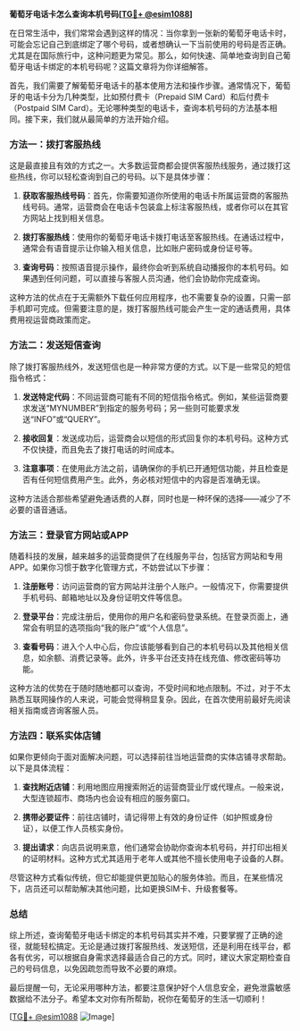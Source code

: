 **葡萄牙电话卡怎么查询本机号码[[TG💪+ @esim1088](https://t.me/s/esim1088)]**

在日常生活中，我们常常会遇到这样的情况：当你拿到一张新的葡萄牙电话卡时，可能会忘记自己到底绑定了哪个号码，或者想确认一下当前使用的号码是否正确。尤其是在国际旅行中，这种问题更为常见。那么，如何快速、简单地查询到自己葡萄牙电话卡绑定的本机号码呢？这篇文章将为你详细解答。

首先，我们需要了解葡萄牙电话卡的基本使用方法和操作步骤。通常情况下，葡萄牙的电话卡分为几种类型，比如预付费卡（Prepaid SIM Card）和后付费卡（Postpaid SIM Card）。无论哪种类型的电话卡，查询本机号码的方法基本相同。接下来，我们就从最简单的方法开始介绍。

### 方法一：拨打客服热线

这是最直接且有效的方式之一。大多数运营商都会提供客服热线服务，通过拨打这些热线，你可以轻松查询到自己的号码。以下是具体步骤：

1. **获取客服热线号码**：首先，你需要知道你所使用的电话卡所属运营商的客服热线号码。通常，运营商会在电话卡包装盒上标注客服热线，或者你可以在其官方网站上找到相关信息。
   
2. **拨打客服热线**：使用你的葡萄牙电话卡拨打电话至客服热线。在通话过程中，通常会有语音提示让你输入相关信息，比如账户密码或身份证号等。

3. **查询号码**：按照语音提示操作，最终你会听到系统自动播报你的本机号码。如果遇到任何问题，可以直接与客服人员沟通，他们会协助你完成查询。

这种方法的优点在于无需额外下载任何应用程序，也不需要复杂的设置，只需一部手机即可完成。但需要注意的是，拨打客服热线可能会产生一定的通话费用，具体费用视运营商政策而定。

### 方法二：发送短信查询

除了拨打客服热线外，发送短信也是一种非常方便的方式。以下是一些常见的短信指令格式：

1. **发送特定代码**：不同运营商可能有不同的短信指令格式。例如，某些运营商要求发送“MYNUMBER”到指定的服务号码；另一些则可能要求发送“INFO”或“QUERY”。

2. **接收回复**：发送成功后，运营商会以短信的形式回复你的本机号码。这种方式不仅快捷，而且免去了拨打电话的时间成本。

3. **注意事项**：在使用此方法之前，请确保你的手机已开通短信功能，并且检查是否有任何短信费用产生。此外，务必核对短信中的内容是否准确无误。

这种方法适合那些希望避免通话费的人群，同时也是一种环保的选择——减少了不必要的语音通话。

### 方法三：登录官方网站或APP

随着科技的发展，越来越多的运营商提供了在线服务平台，包括官方网站和专用APP。如果你习惯于数字化管理方式，不妨尝试以下步骤：

1. **注册账号**：访问运营商的官方网站并注册个人账户。一般情况下，你需要提供手机号码、邮箱地址以及身份证明文件等信息。

2. **登录平台**：完成注册后，使用你的用户名和密码登录系统。在登录页面上，通常会有明显的选项指向“我的账户”或“个人信息”。

3. **查看号码**：进入个人中心后，你应该能够看到自己的本机号码以及其他相关信息，如余额、消费记录等。此外，许多平台还支持在线充值、修改密码等功能。

这种方法的优势在于随时随地都可以查询，不受时间和地点限制。不过，对于不太熟悉互联网操作的人来说，可能会觉得稍显复杂。因此，在首次使用前最好先阅读相关指南或咨询客服人员。

### 方法四：联系实体店铺

如果你更倾向于面对面解决问题，可以选择前往当地运营商的实体店铺寻求帮助。以下是具体流程：

1. **查找附近店铺**：利用地图应用搜索附近的运营商营业厅或代理点。一般来说，大型连锁超市、商场内也会设有相应的服务窗口。

2. **携带必要证件**：前往店铺时，请记得带上有效的身份证件（如护照或身份证），以便工作人员核实身份。

3. **提出请求**：向店员说明来意，他们通常会协助你查询本机号码，并打印出相关的证明材料。这种方式尤其适用于老年人或其他不擅长使用电子设备的人群。

尽管这种方式看似传统，但它却能提供更加贴心的服务体验。而且，在某些情况下，店员还可以帮助解决其他问题，比如更换SIM卡、升级套餐等。

### 总结

综上所述，查询葡萄牙电话卡绑定的本机号码其实并不难，只要掌握了正确的途径，就能轻松搞定。无论是通过拨打客服热线、发送短信，还是利用在线平台，都各有优劣，可以根据自身需求选择最适合自己的方式。同时，建议大家定期检查自己的号码信息，以免因疏忽而导致不必要的麻烦。

最后提醒一句，无论采用哪种方法，都要注意保护好个人信息安全，避免泄露敏感数据给不法分子。希望本文对你有所帮助，祝你在葡萄牙的生活一切顺利！

[[TG💪+ @esim1088](https://t.me/s/esim1088) ![Image](https://i.postimg.cc/4NQfJmqS/Snipaste-2025-05-13-00-14-12.png)]